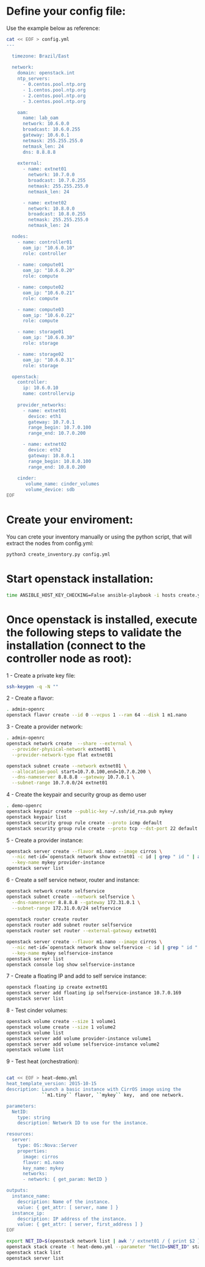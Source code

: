 # Define your config file:

Use the example below as reference:
```bash
cat << EOF > config.yml
---

  timezone: Brazil/East
  
  network:
    domain: openstack.int
    ntp_servers:      
      - 0.centos.pool.ntp.org
      - 1.centos.pool.ntp.org
      - 2.centos.pool.ntp.org
      - 3.centos.pool.ntp.org

    oam:
      name: lab_oam
      network: 10.6.0.0
      broadcast: 10.6.0.255
      gateway: 10.6.0.1
      netmask: 255.255.255.0
      netmask_len: 24
      dns: 8.8.8.8
 
    external:
      - name: extnet01
        network: 10.7.0.0        
        broadcast: 10.7.0.255        
        netmask: 255.255.255.0
        netmask_len: 24

      - name: extnet02
        network: 10.8.0.0        
        broadcast: 10.8.0.255        
        netmask: 255.255.255.0
        netmask_len: 24

  nodes:  
    - name: controller01      
      oam_ip: "10.6.0.10"
      role: controller
		
    - name: compute01
      oam_ip: "10.6.0.20"      
      role: compute

    - name: compute02
      oam_ip: "10.6.0.21"      
      role: compute

    - name: compute03
      oam_ip: "10.6.0.22"      
      role: compute

    - name: storage01
      oam_ip: "10.6.0.30"    
      role: storage  

    - name: storage02
      oam_ip: "10.6.0.31"      
      role: storage

  openstack:                
    controller:
      ip: 10.6.0.10
      name: controllervip
      
    provider_networks:
      - name: extnet01
        device: eth1
        gateway: 10.7.0.1
        range_begin: 10.7.0.100
        range_end: 10.7.0.200

      - name: extnet02
        device: eth2
        gateway: 10.8.0.1
        range_begin: 10.8.0.100
        range_end: 10.8.0.200        
    
    cinder:
       volume_name: cinder_volumes
       volume_device: sdb    
EOF
```

# Create your enviroment:

You can crete your inventory manually or using the python script, that will extract the nodes from config.yml:

```bash
python3 create_inventory.py config.yml
```

# Start openstack installation:
```bash
time ANSIBLE_HOST_KEY_CHECKING=False ansible-playbook -i hosts create.yml 
```

# Once openstack is installed, execute the following steps to validate the installation (connect to the controller node as root):

1 - Create a private key file:
```bash
ssh-keygen -q -N ""
```
2 - Create a flavor:
```bash
. admin-openrc
openstack flavor create --id 0 --vcpus 1 --ram 64 --disk 1 m1.nano
```

3 - Create a provider network:
```bash
. admin-openrc
openstack network create  --share --external \
  --provider-physical-network extnet01 \
  --provider-network-type flat extnet01

openstack subnet create --network extnet01 \
  --allocation-pool start=10.7.0.100,end=10.7.0.200 \
  --dns-nameserver 8.8.8.8 --gateway 10.7.0.1 \
  --subnet-range 10.7.0.0/24 extnet01  
```

4 - Create the keypair and security group as demo user
```bash
. demo-openrc
openstack keypair create --public-key ~/.ssh/id_rsa.pub mykey
openstack keypair list
openstack security group rule create --proto icmp default
openstack security group rule create --proto tcp --dst-port 22 default
```

5 - Create a provider instance:
```bash
openstack server create --flavor m1.nano --image cirros \
  --nic net-id=`openstack network show extnet01 -c id | grep " id " | awk '{print $4}'` --security-group default \
  --key-name mykey provider-instance
openstack server list  
```

6 - Create a self service networ, router and instance:
```bash
openstack network create selfservice
openstack subnet create --network selfservice \
  --dns-nameserver 8.8.8.8 --gateway 172.31.0.1 \
  --subnet-range 172.31.0.0/24 selfservice
  
openstack router create router
openstack router add subnet router selfservice
openstack router set router --external-gateway extnet01

openstack server create --flavor m1.nano --image cirros \
  --nic net-id=`openstack network show selfservice -c id | grep " id " | awk '{print $4}'` --security-group default \
  --key-name mykey selfservice-instance
openstack server list  
openstack console log show selfservice-instance
```

7 - Create a floating IP and add to self service instance:
```bash
openstack floating ip create extnet01
openstack server add floating ip selfservice-instance 10.7.0.169
openstack server list  
```

8 - Test cinder volumes:
```bash
openstack volume create --size 1 volume1
openstack volume create --size 1 volume2
openstack volume list
openstack server add volume provider-instance volume1
openstack server add volume selfservice-instance volume2
openstack volume list
```

9 - Test heat (orchestration):
```bash

cat << EOF > heat-demo.yml
heat_template_version: 2015-10-15
description: Launch a basic instance with CirrOS image using the
             ``m1.tiny`` flavor, ``mykey`` key,  and one network.

parameters:
  NetID:
    type: string
    description: Network ID to use for the instance.

resources:
  server:
    type: OS::Nova::Server
    properties:
      image: cirros
      flavor: m1.nano
      key_name: mykey
      networks:
      - network: { get_param: NetID }

outputs:
  instance_name:
    description: Name of the instance.
    value: { get_attr: [ server, name ] }
  instance_ip:
    description: IP address of the instance.
    value: { get_attr: [ server, first_address ] }
EOF

export NET_ID=$(openstack network list | awk '/ extnet01 / { print $2 }') && echo $NET_ID
openstack stack create -t heat-demo.yml --parameter "NetID=$NET_ID" stack
openstack stack list
openstack server list
```